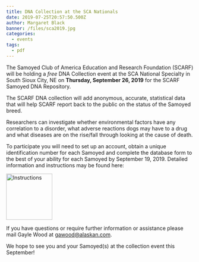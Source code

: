 ```yaml
---
title: DNA Collection at the SCA Nationals
date: 2019-07-25T20:57:50.500Z
author: Margaret Black
banner: /files/sca2019.jpg
categories:
  - events
tags:
  - pdf
---
```

The Samoyed Club of America Education and Research Foundation (SCARF) will be holding a _free_ DNA Collection event at the SCA National Specialty in South Sioux City, NE on <i class="fa fa-calendar"></i> **Thursday, September 26, 2019** for the SCARF Samoyed DNA Repository.



The SCARF DNA collection will add anonymous, accurate, statistical data that will help SCARF report back to the public on the status of the Samoyed breed.



Researchers can investigate whether environmental factors have any correlation to a disorder, what adverse reactions dogs may have to a drug and what diseases are on the rise/fall through looking at the cause of death.



To participate you will need to set up an account, obtain a unique identification number for each Samoyed and complete the database form to the best of your ability for each Samoyed by September 19, 2019. Detailed information and instructions may be found here:

<a href="/files/scarf-dna-collection-announcement-and-instructions-2019.pdf">
  <img src="/files/scarf-dna-collection-announcement-and-instructions-2019.png" alt="Instructions" style="height: 124px;">
</a>



If you have questions or require further information or assistance please mail Gayle Wood at [gawood@alaskan.com](mailto:gawood@alaskan.com).



We hope to see you and your Samoyed(s) at the collection event this September!
